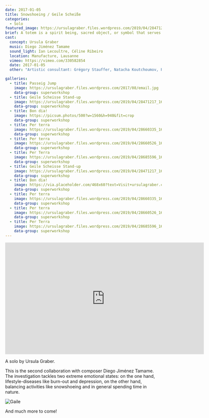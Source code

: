 ```yaml
---
date: 2017-01-05
title: Snowshoeing / Geile Scheiße
categories:
  - Solo
featured_image: https://ursulagraber.files.wordpress.com/2019/04/28471217_1661689367230218_2812298809659359232_o.jpg?w=1560&h=940&fit=crop
brief: A totem is a spirit being, sacred object, or symbol that serves as an emblem of a group of people, such as a family, clan, lineage, or tribe.
cast:
  concept: Ursula Graber
  music: Diego Jiménez Tamame
  sound_light: Ian Lecoultre, Céline Ribeiro
  location: Manufacture, Lausanne
  vimeo: https://vimeo.com/330582854
  date: 2017-01-05
  other: "Artistic consultant: Grégory Stauffer, Natacha Koutchoumov, Philippe Saire. Anthropological consultant: Claire de Ribaupierre"

galleries:
  - title: Passeig Jump
    image: https://ursulagraber.files.wordpress.com/2017/08/email.jpg
    data-group: superworkshop
  - title: Geile Scheisse Stand-up
    image: https://ursulagraber.files.wordpress.com/2019/04/28471217_1661689367230218_2812298809659359232_o.jpg
    data-group: superworkshop
  - title: Bon dia!
    image: https://picsum.photos/500?w=1560&h=940&fit=crop
    data-group: superworkshop
  - title: Per terra
    image: https://ursulagraber.files.wordpress.com/2019/04/28660335_1661689227230232_7368354092386615296_o.jpg
    data-group: superworkshop
  - title: Per terra
    image: https://ursulagraber.files.wordpress.com/2019/04/28660526_1661689423896879_3458369617347477504_o.jpg
    data-group: superworkshop
  - title: Per Terra
    image: https://ursulagraber.files.wordpress.com/2019/04/28685596_1661689500563538_862267774762745856_o.jpg
    data-group: superworkshop
  - title: Geile Scheisse Stand-up
    image: https://ursulagraber.files.wordpress.com/2019/04/28471217_1661689367230218_2812298809659359232_o.jpg
    data-group: superworkshop
  - title: Bon dia!
    image: https://via.placeholder.com/468x60?text=Visit+ursulagraber.com+Now
    data-group: superworkshop
  - title: Per terra
    image: https://ursulagraber.files.wordpress.com/2019/04/28660335_1661689227230232_7368354092386615296_o.jpg
    data-group: superworkshop
  - title: Per terra
    image: https://ursulagraber.files.wordpress.com/2019/04/28660526_1661689423896879_3458369617347477504_o.jpg
    data-group: superworkshop
  - title: Per Terra
    image: https://ursulagraber.files.wordpress.com/2019/04/28685596_1661689500563538_862267774762745856_o.jpg
    data-group: superworkshop
---
```


<!-- explore this: https://vimeo.com/api/oembed.json?url=http%3A//vimeo.com/330582854 -->

<div class="videoWrapper"><iframe title="vimeo-player" src="https://player.vimeo.com/video/330582854" class="video-post" width="640" height="360" frameborder="0" allowfullscreen></iframe></div>

A solo by Ursula Graber.

This is the second collaboration with composer Diego Jiménez Tamame. The investigation tackles two extreme emotional states: on the one hand, lifestyle-diseases like burn-out and depression, on the other hand, balancing activities like snowshoeing and in general spending time in nature.

<!--[![Snowshoeing / Geile Scheiße](https://i.vimeocdn.com/video/775684724_640.jpg)](https://player.vimeo.com/video/330582854)-->

![Gaile](https://ursulagraber.files.wordpress.com/2019/04/28471217_1661689367230218_2812298809659359232_o.jpg)

And much more to come!
